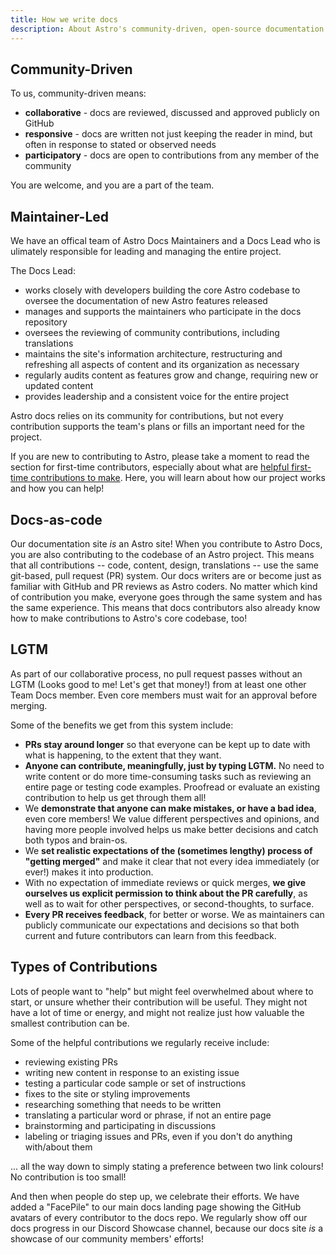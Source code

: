 ```yaml
---
title: How we write docs
description: About Astro's community-driven, open-source documentation.  
---
```


## Community-Driven

To us, community-driven means:
- **collaborative** - docs are reviewed, discussed and approved publicly on GitHub
- **responsive** - docs are written not just keeping the reader in mind, but often in response to stated or observed needs
- **participatory** - docs are open to contributions from any member of the community 

You are welcome, and you are a part of the team.

## Maintainer-Led

We have an offical team of Astro Docs Maintainers and a Docs Lead who is ulimately responsible for leading and managing the entire project. 

The Docs Lead:

- works closely with developers building the core Astro codebase to oversee the documentation of new Astro features released
- manages and supports the maintainers who participate in the docs repository
- oversees the reviewing of community contributions, including translations
- maintains the site's information architecture, restructuring and refreshing all aspects of content and its organization as necessary
- regularly audits content as features grow and change, requiring new or updated content
- provides leadership and a consistent voice for the entire project

Astro docs relies on its community for contributions, but not every contribution supports the team's plans or fills an important need for the project.

If you are new to contributing to Astro, please take a moment to read the section for first-time contributors, especially about what are [helpful first-time contributions to make](/first-time/about-first-contributions/). Here, you will learn about how our project works and how you can help!

## Docs-as-code

Our documentation site *is* an Astro site! When you contribute to Astro Docs, you are also contributing to the codebase of an Astro project. This means that all contributions -- code, content, design, translations -- use the same git-based, pull request (PR) system. Our docs writers are or become just as familiar with GitHub and PR reviews as Astro coders. No matter which kind of contribution you make, everyone goes through the same system and has the same experience. This means that docs contributors also already know how to make contributions to Astro's core codebase, too!

## LGTM

 As part of our collaborative process, no pull request passes without an LGTM (Looks good to me! Let's get that money!) from at least one other Team Docs member. Even core members must wait for an approval before merging.

 Some of the benefits we get from this system include:

- **PRs stay around longer** so that everyone can be kept up to date with what is happening, to the extent that they want. 
- **Anyone can contribute, meaningfully, just by typing LGTM.** No need to write content or do more time-consuming tasks such as reviewing an entire page or testing code examples. Proofread or evaluate an existing contribution to help us get through them all!
- We **demonstrate that anyone can make mistakes, or have a bad idea**, even core members! We value different perspectives and opinions, and having more people involved helps us make better decisions and catch both typos and brain-os.
- We **set realistic expectations of the (sometimes lengthy) process of "getting merged"** and make it clear that not every idea immediately (or ever!) makes it into production. 
- With no expectation of immediate reviews or quick merges, **we give ourselves us explicit permission to think about the PR carefully**, as well as to wait for other perspectives, or second-thoughts, to surface.
- **Every PR receives feedback**, for better or worse. We as maintainers can publicly communicate our expectations and decisions so that both current and future contributors can learn from this feedback.


## Types of Contributions

Lots of people want to "help" but might feel overwhelmed about where to start, or unsure whether their contribution will be useful. They might not have a lot of time or energy, and might not realize just how valuable the smallest contribution can be.

Some of the helpful contributions we regularly receive include:

- reviewing existing PRs
- writing new content in response to an existing issue
- testing a particular code sample or set of instructions
- fixes to the site or styling improvements
- researching something that needs to be written
- translating a particular word or phrase, if not an entire page
- brainstorming and participating in discussions
- labeling or triaging issues and PRs, even if you don't do anything with/about them

... all the way down to simply stating a preference between two link colours! No contribution is too small!

And then when people do step up, we celebrate their efforts. We have added a "FacePile" to our main docs landing page showing the GitHub avatars of every contributor to the docs repo. We regularly show off our docs progress in our Discord Showcase channel, because our docs site *is* a showcase of our community members' efforts!
